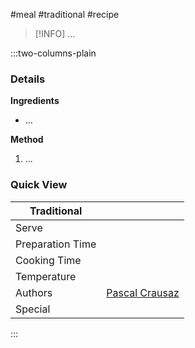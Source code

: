 #meal #traditional #recipe

> [!INFO]
> ...

:::two-columns-plain

### Details
**Ingredients**
- ...

**Method**
1. ...


### Quick View
| Traditional      |                                                |
| ---------------- | ---------------------------------------------- |
| Serve            |                                                |
| Preparation Time |                                                |
| Cooking Time     |                                                |
| Temperature      |                                                |
| Authors          | [Pascal Crausaz](mailto:pascal@askpascal.com ) |
| Special          |                                                |

:::


